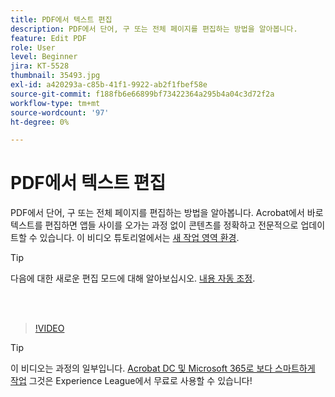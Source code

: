 ```yaml
---
title: PDF에서 텍스트 편집
description: PDF에서 단어, 구 또는 전체 페이지를 편집하는 방법을 알아봅니다.
feature: Edit PDF
role: User
level: Beginner
jira: KT-5528
thumbnail: 35493.jpg
exl-id: a420293a-c85b-41f1-9922-ab2f1fbef58e
source-git-commit: f188fb6e66899bf73422364a295b4a04c3d72f2a
workflow-type: tm+mt
source-wordcount: '97'
ht-degree: 0%

---
```


# PDF에서 텍스트 편집

PDF에서 단어, 구 또는 전체 페이지를 편집하는 방법을 알아봅니다. Acrobat에서 바로 텍스트를 편집하면 앱들 사이를 오가는 과정 없이 콘텐츠를 정확하고 전문적으로 업데이트할 수 있습니다. 이 비디오 튜토리얼에서는 [새 작업 영역 환경](new-workspace.md).

>[!TIP]
>
>다음에 대한 새로운 편집 모드에 대해 알아보십시오. [내용 자동 조정](auto-adjust-layout.md).

<br> 

>[!VIDEO](https://video.tv.adobe.com/v/35493?quality=12&learn=on&hidetitle=true)

>[!TIP]
>
>이 비디오는 과정의 일부입니다. [Acrobat DC 및 Microsoft 365로 보다 스마트하게 작업](https://experienceleague.adobe.com/?recommended=Acrobat-U-1-2021.microsoft365) 그것은 Experience League에서 무료로 사용할 수 있습니다!
